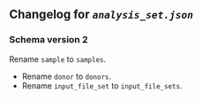 ## Changelog for *`analysis_set.json`*

### Schema version 2

 Rename `sample` to `samples`.
* Rename `donor` to `donors`.
* Rename `input_file_set` to `input_file_sets`.
